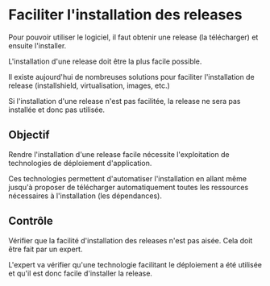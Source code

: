 Faciliter l'installation des releases
====================================

Pour pouvoir utiliser le logiciel, il faut obtenir une release (la télécharger) et ensuite l'installer.

L'installation d'une release doit être la plus facile possible.

Il existe aujourd'hui de nombreuses solutions pour faciliter l'installation de release (installshield, virtualisation, images, etc.)

Si l'installation d'une release n'est pas facilitée, la release ne sera pas installée et donc pas utilisée.

Objectif
--------

Rendre l'installation d'une release facile nécessite l'exploitation de technologies de déploiement d'application.

Ces technologies permettent d'automatiser l'installation en allant même jusqu'à proposer de télécharger automatiquement toutes les ressources nécessaires à l'installation (les dépendances).

Contrôle
--------

Vérifier que la facilité d'installation des releases n'est pas aisée. Cela doit être fait par un expert.

L'expert va vérifier qu'une technologie facilitant le déploiement a été utilisée et qu'il est donc facile d'installer la release.
